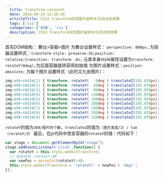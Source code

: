 ```yaml
---
  title: transform-carousel
  date: 2016-04-24 11:38:20
  articleTitle: CSS3 transform实现图片旋转木马3D浏览效果
  tags: ['css']
  categories: ['前端', 'css']
  description: CSS3 transform实现图片旋转木马3D浏览效果
---
```


首先DOM结构： 舞台>容器>图片
为舞台设置样式： `perspective: 800px;`
为容器设置样式：`transform-style: preserve-3d;position: relative;transition: transform .8s;`
元素本身style属性设置为`transform: rotateY(0deg);`为后面容器旋转获得初始值
为图片设置样式：`position: absolute;`
为每个图片设置样式（此时又九张图片）：

```css
img:nth-child(1) { transform: rotateY(   0deg ) translateZ(195.839px); }
img:nth-child(2) { transform: rotateY(  40deg ) translateZ(195.839px); }
img:nth-child(3) { transform: rotateY(  80deg ) translateZ(195.839px); }
img:nth-child(4) { transform: rotateY( 120deg ) translateZ(195.839px); }
img:nth-child(5) { transform: rotateY( 160deg ) translateZ(195.839px); }
img:nth-child(6) { transform: rotateY( 200deg ) translateZ(195.839px); }
img:nth-child(7) { transform: rotateY( 240deg ) translateZ(195.839px); }
img:nth-child(8) { transform: rotateY( 280deg ) translateZ(195.839px); }
img:nth-child(9) { transform: rotateY( 320deg ) translateZ(195.839px); }
```
`rotateY`的值为`360/图片的个数`，`translateZ`的值为`（图片宽度/2）/ tan（rorateY/2）`
最后，在js代码中改变容器的`rotateY`的值：代码如下：

```js
var stage = document.getElementById("stage");
stage.addEventListener('click',function() {
  var rotateY = this.style.webkitTransform;
  // 由左向右：rotateY-40
  var newPos = parseInt(rotateY)-40; 
  this.style.webkitTransform = 'rotateY(' + newPos + 'deg)';
});
```
